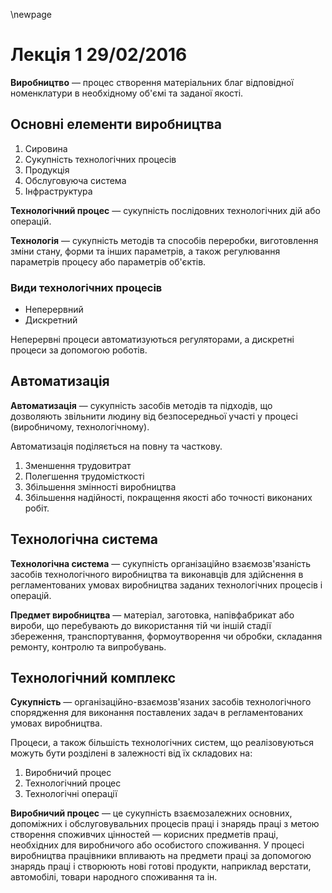 \newpage

# Лекція 1 29/02/2016

__Виробництво__ &mdash; процес створення матеріальних благ відповідної номенклатури в необхідному
об'ємі та заданої якості.

## Основні елементи виробництва

1. Сировина
2. Сукупність технологічних процесів
3. Продукція
4. Обслуговуюча система
5. Інфраструктура

__Технологічний процес__ &mdash; сукупність послідовних технологічних дій або операцій.

__Технологія__ &mdash; сукупність методів та способів переробки, виготовлення зміни стану, форми та
інших параметрів, а також регулювання параметрів процесу або параметрів об'єктів.

### Види технологічних процесів

- Неперервний
- Дискретний

Неперервні процеси автоматизуються регуляторами, а дискретні процеси за допомогою роботів.

## Автоматизація

__Автоматизація__ &mdash; сукупність засобів методів та підходів, що дозволяють
звільнити людину від безпосередньої участі у процесі (виробничому, технологічному).

Автоматизація поділяється на повну та часткову.

1. Зменшення трудовитрат
2. Полегшення трудомісткості
3. Збільшення змінності виробництва
4. Збільшення надійності, покращення якості або точності виконаних робіт.

## Технологічна система

__Технологічна система__ &mdash; сукупність організаційно взаємозв'язаність засобів технологічного
виробництва та виконавців для здійснення в регламентованих умовах виробництва заданих технологічних
процесів і операцій.

__Предмет виробництва__ &mdash; матеріал, заготовка, напівфабрикат або вироби, що перебувають до
використання тій чи іншій стадії збереження, транспортування, формоутворення чи обробки, складання
ремонту, контролю та випробувань.

## Технологічний комплекс

__Сукупність__ &mdash; організаційно-взаємозв'язаних засобів технологічного спорядження для
виконання поставлених задач в регламентованих умовах виробництва.

Процеси, а також більшість технологічних систем, що реалізовуються можуть бути розділені в
залежності від їх складових на:

1. Виробничий процес
2. Технологічний процес
3. Технологічні операції

__Виробничий процес__ — це сукупність взаємозалежних основних, допоміжних і обслуговувальних
процесів праці і знарядь праці з метою створення споживчих цінностей — корисних предметів праці,
необхідних для виробничого або особистого споживання. У процесі виробництва працівники впливають на
предмети праці за допомогою знарядь праці і створюють нові готові продукти, наприклад верстати,
автомобілі, товари народного споживання та ін.

